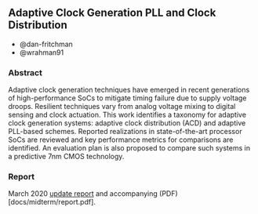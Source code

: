 
## Adaptive Clock Generation PLL and Clock Distribution 

* @dan-fritchman
* @wrahman91

### Abstract 

Adaptive clock generation techniques have emerged in recent generations of high-performance SoCs to mitigate timing failure due to supply voltage droops. Resilient techniques vary from analog voltage mixing to digital sensing and clock actuation. This work identifies a taxonomy for adaptive clock generation systems: adaptive clock distribution (ACD) and adaptive PLL-based schemes. Reported realizations in state-of-the-art processor SoCs are reviewed and key performance metrics for comparisons are identified. An evaluation plan is also proposed to compare such systems in a predictive 7nm CMOS technology.


### Report

March 2020 [update report](docs/midterm) and accompanying (PDF)[docs/midterm/report.pdf].


